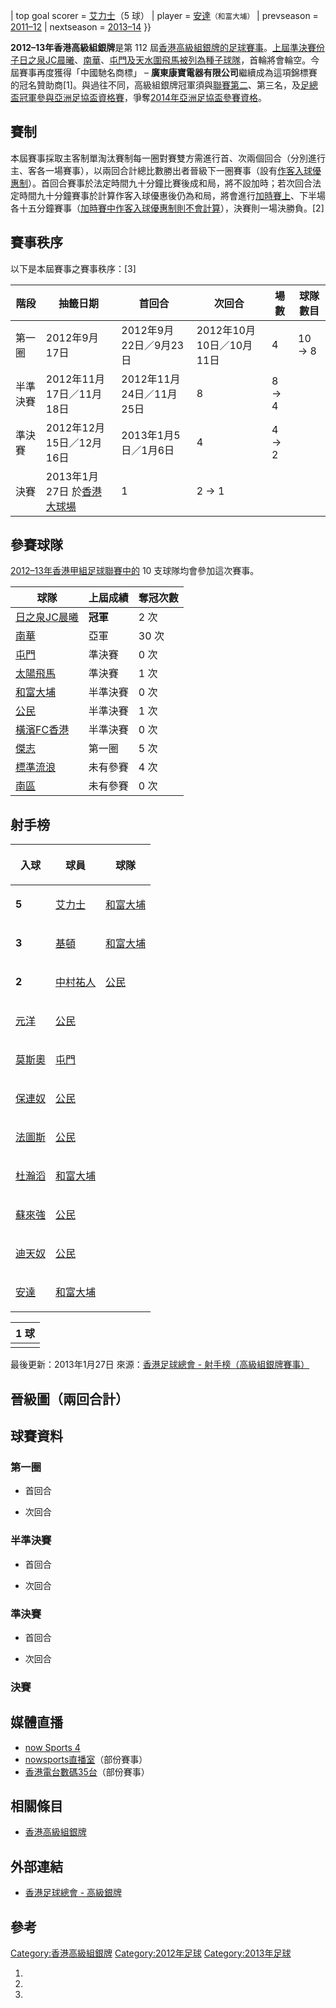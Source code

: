 | top goal scorer =
[艾力士](https://zh.wikipedia.org/wiki/阿歷士·艾簡迪 "wikilink")（5
球） | player =
[安達](https://zh.wikipedia.org/wiki/尼維斯·麥基達·安達 "wikilink")<small>（和富大埔）</small>
| prevseason = [2011–12](../Page/2011–12年香港高級組銀牌.md "wikilink") |
nextseason = [2013–14](../Page/2013–14年香港高級組銀牌.md "wikilink") }}

**2012–13年香港高級組銀牌**是第 112
屆[香港高級組銀牌的](https://zh.wikipedia.org/wiki/香港高級組銀牌 "wikilink")[足球賽事](../Page/足球.md "wikilink")。[上屆準決賽份子](../Page/2011–12年香港高級組銀牌.md "wikilink")[日之泉JC晨曦](../Page/晨曦體育會.md "wikilink")、[南華](https://zh.wikipedia.org/wiki/南華足球隊 "wikilink")、[屯門及](../Page/屯門體育會足球隊.md "wikilink")[天水圍飛馬被列為種子球隊](https://zh.wikipedia.org/wiki/天水圍飛馬足球會 "wikilink")，首輪將會輪空。今屆賽事再度獲得「中國馳名商標」
–
**廣東康寶電器有限公司**繼續成為這項錦標賽的冠名贊助商\[1\]。與過往不同，高級組銀牌冠軍須與[聯賽第二](https://zh.wikipedia.org/wiki/2012–13年香港甲組足球聯賽 "wikilink")、第三名，及[足總盃冠軍參與](../Page/2012–13年香港足總盃.md "wikilink")[亞洲足協盃資格賽](https://zh.wikipedia.org/wiki/亞洲足協盃 "wikilink")，爭奪[2014年亞洲足協盃參賽資格](https://zh.wikipedia.org/wiki/2014年亞洲足協盃 "wikilink")。

## 賽制

本屆賽事採取主客制單淘汰賽制每一圈對賽雙方需進行首、次兩個回合（分別進行主、客各一場賽事），以兩回合計總比數勝出者晉級下一圈賽事（設有[作客入球優惠制](../Page/作客入球優惠制.md "wikilink")）。首回合賽事於法定時間九十分鐘比賽後成和局，將不設加時；若次回合法定時間九十分鐘賽事於計算作客入球優惠後仍為和局，將會進行[加時賽上](https://zh.wikipedia.org/wiki/加時賽 "wikilink")、下半場各十五分鐘賽事（[加時賽中](https://zh.wikipedia.org/wiki/加時賽 "wikilink")[作客入球優惠制則不會計算](../Page/作客入球優惠制.md "wikilink")），決賽則一場決勝負。\[2\]

## 賽事秩序

以下是本屆賽事之賽事秩序：\[3\]

| 階段   | 抽籤日期                                             | 首回合                | 次回合                | 場數    | 球隊數目   |
| ---- | ------------------------------------------------ | ------------------ | ------------------ | ----- | ------ |
| 第一圈  | 2012年9月17日                                       | 2012年9月22日／9月23日   | 2012年10月10日／10月11日 | 4     | 10 → 8 |
| 半準決賽 | 2012年11月17日／11月18日                               | 2012年11月24日／11月25日 | 8                  | 8 → 4 |        |
| 準決賽  | 2012年12月15日／12月16日                               | 2013年1月5日／1月6日     | 4                  | 4 → 2 |        |
| 決賽   | 2013年1月27日 於[香港大球場](../Page/香港大球場.md "wikilink") | 1                  | 2 → 1              |       |        |

## 參賽球隊

[2012–13年香港甲組足球聯賽中的](https://zh.wikipedia.org/wiki/2012–13年香港甲組足球聯賽 "wikilink")
10 支球隊均會參加這次賽事。

| 球隊                                                        | 上屆成績   | 奪冠次數 |
| --------------------------------------------------------- | ------ | ---- |
| [日之泉JC晨曦](../Page/晨曦體育會.md "wikilink")                    | **冠軍** | 2 次  |
| [南華](https://zh.wikipedia.org/wiki/南華足球隊 "wikilink")      | 亞軍     | 30 次 |
| [屯門](../Page/屯門體育會足球隊.md "wikilink")                      | 準決賽    | 0 次  |
| [太陽飛馬](https://zh.wikipedia.org/wiki/太陽飛馬足球會 "wikilink")  | 準決賽    | 1 次  |
| [和富大埔](../Page/大埔足球會.md "wikilink")                       | 半準決賽   | 0 次  |
| [公民](../Page/公民足球隊.md "wikilink")                         | 半準決賽   | 1 次  |
| [橫濱FC香港](https://zh.wikipedia.org/wiki/橫濱FC香港 "wikilink") | 半準決賽   | 0 次  |
| [傑志](../Page/傑志體育會.md "wikilink")                         | 第一圈    | 5 次  |
| [標準流浪](../Page/香港流浪足球會.md "wikilink")                     | 未有參賽   | 4 次  |
| [南區](https://zh.wikipedia.org/wiki/南區足球隊 "wikilink")      | 未有參賽   | 0 次  |

## 射手榜

<table>
<thead>
<tr class="header">
<th><p>入球</p></th>
<th><p>球員</p></th>
<th><p>球隊</p></th>
</tr>
</thead>
<tbody>
<tr class="odd">
<td><p><strong>5</strong></p></td>
<td><p><a href="https://zh.wikipedia.org/wiki/阿歷士·艾簡迪" title="wikilink">艾力士</a></p></td>
<td><p><a href="../Page/大埔足球會.md" title="wikilink">和富大埔</a></p></td>
</tr>
<tr class="even">
<td><p><strong>3</strong></p></td>
<td><p><a href="https://zh.wikipedia.org/wiki/基頓·米歇爾·艾方素" title="wikilink">基頓</a></p></td>
<td><p><a href="../Page/大埔足球會.md" title="wikilink">和富大埔</a></p></td>
</tr>
<tr class="odd">
<td><p><strong>2</strong></p></td>
<td><p><a href="../Page/中村祐人.md" title="wikilink">中村祐人</a></p></td>
<td><p><a href="../Page/公民足球隊.md" title="wikilink">公民</a></p></td>
</tr>
<tr class="even">
<td><p><a href="../Page/元洋.md" title="wikilink">元洋</a></p></td>
<td><p><a href="../Page/公民足球隊.md" title="wikilink">公民</a></p></td>
<td></td>
</tr>
<tr class="odd">
<td><p><a href="https://zh.wikipedia.org/wiki/哥利亞·達古斯·莫斯奧" title="wikilink">莫斯奧</a></p></td>
<td><p><a href="../Page/屯門體育會足球隊.md" title="wikilink">屯門</a></p></td>
<td></td>
</tr>
<tr class="even">
<td><p><a href="https://zh.wikipedia.org/wiki/保連奴" title="wikilink">保連奴</a></p></td>
<td><p><a href="../Page/公民足球隊.md" title="wikilink">公民</a></p></td>
<td></td>
</tr>
<tr class="odd">
<td><p><a href="https://zh.wikipedia.org/wiki/法圖斯" title="wikilink">法圖斯</a></p></td>
<td><p><a href="../Page/公民足球隊.md" title="wikilink">公民</a></p></td>
<td></td>
</tr>
<tr class="even">
<td><p><a href="../Page/杜瀚滔.md" title="wikilink">杜瀚滔</a></p></td>
<td><p><a href="../Page/大埔足球會.md" title="wikilink">和富大埔</a></p></td>
<td></td>
</tr>
<tr class="odd">
<td><p><a href="../Page/蘇來強.md" title="wikilink">蘇來強</a></p></td>
<td><p><a href="../Page/公民足球隊.md" title="wikilink">公民</a></p></td>
<td></td>
</tr>
<tr class="even">
<td><p><a href="../Page/迪天奴.md" title="wikilink">迪天奴</a></p></td>
<td><p><a href="../Page/公民足球隊.md" title="wikilink">公民</a></p></td>
<td></td>
</tr>
<tr class="odd">
<td><p><a href="https://zh.wikipedia.org/wiki/尼維斯·麥基達·安達" title="wikilink">安達</a></p></td>
<td><p><a href="../Page/大埔足球會.md" title="wikilink">和富大埔</a></p></td>
<td></td>
</tr>
</tbody>
</table>

| **1 球** |
| ------- |
|         |

最後更新：2013年1月27日
來源：[香港足球總會 -
射手榜（高級組銀牌賽事）](http://www.hkfa.com/zh-hk/match_cups.php?league_id=9&ly=2012-2013)

## 晉級圖（兩回合計）

## 球賽資料

### 第一圈

  - 首回合

<!-- end list -->

  - 次回合

### 半準決賽

  - 首回合

<!-- end list -->

  - 次回合

### 準決賽

  - 首回合

<!-- end list -->

  - 次回合

### 決賽

## 媒體直播

  - [now Sports
    4](https://zh.wikipedia.org/wiki/now寬頻電視體育平台#now_Sports_4 "wikilink")
  - [nowsports直播室](https://zh.wikipedia.org/wiki/now.com.hk "wikilink")（部份賽事）
  - [香港電台數碼35台](../Page/香港數碼聲音廣播.md "wikilink")（部份賽事）

## 相關條目

  - [香港高級組銀牌](https://zh.wikipedia.org/wiki/香港高級組銀牌 "wikilink")

## 外部連結

  - [香港足球總會 -
    高級銀牌](https://web.archive.org/web/20160304132701/http://www.hkfa.com/upload/pdf/2012/20120917a.pdf)

## 參考

[Category:香港高級組銀牌](https://zh.wikipedia.org/wiki/Category:香港高級組銀牌 "wikilink")
[Category:2012年足球](https://zh.wikipedia.org/wiki/Category:2012年足球 "wikilink")
[Category:2013年足球](https://zh.wikipedia.org/wiki/Category:2013年足球 "wikilink")

1.

2.
3.